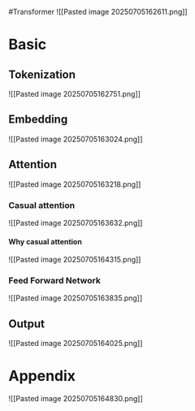 #Transformer 
![[Pasted image 20250705162611.png]]

# Basic
## Tokenization
![[Pasted image 20250705162751.png]]
## Embedding
![[Pasted image 20250705163024.png]]

## Attention
![[Pasted image 20250705163218.png]]

### Casual attention
![[Pasted image 20250705163632.png]]

#### Why casual attention
![[Pasted image 20250705164315.png]]

### Feed Forward Network
![[Pasted image 20250705163835.png]]

## Output
![[Pasted image 20250705164025.png]]

# Appendix
![[Pasted image 20250705164830.png]]


